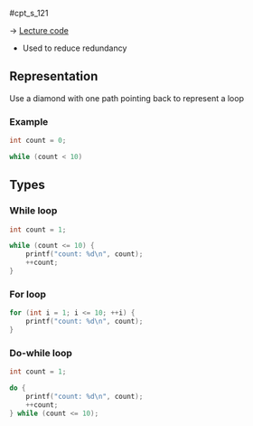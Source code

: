 #cpt_s_121 

-> [Lecture code](https://github.com/mathletedev/cpt_s/blob/main/121/lectures/2023-09-22)

- Used to reduce redundancy

## Representation

Use a diamond with one path pointing back to represent a loop

### Example

```c
int count = 0;

while (count < 10)
```

## Types

### While loop
```c
int count = 1;

while (count <= 10) {
	printf("count: %d\n", count);
	++count;
}
```

### For loop

```c
for (int i = 1; i <= 10; ++i) {
	printf("count: %d\n", count);
}
```

### Do-while loop

```c
int count = 1;

do {
	printf("count: %d\n", count);
	++count;
} while (count <= 10);
```